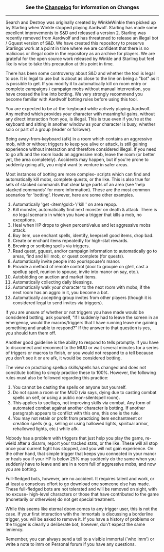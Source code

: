 <h3 align="center">See the <a href="../master/Changelog.md">Changelog</a> for information on Changes</h3>

---

Search and Destroy was originally created by WinkleWinkle then picked up by Starling when Winkle stopped playing Aardwolf. Starling has made some excellent improvements to S&D and released a version 2. Starling was recently removed from Aardwolf and has threatened to release an illegal bot / Gquest version of S&D. We have created this repository to preserve Starlings work at a point in time where we are confident that there is no malicious or illegal code in the repository as an archive for players. We are grateful for the open source work released by Winkle and Starling but feel like is wise to take this precaution at this point in time.

There has been some controversy about S&D and whether the tool is legal to use. It is legal to use but is about as close to the line on being a "bot" as it is possible to get. If you modify it to automatically kill on room entry or complete campaigns / campaign mobs without manual intervention, you have crossed the line into botting. We very strongly recommend you become familiar with Aardwolf botting rules before using this tool.

You are expected to be at-the-keyboard while actively playing Aardwolf.
Any method which provides your character with meaningful gains, without 
any direct interaction from you, is illegal.  This is true even if you're 
at the keyboard and sitting in another window as your character is busy,
whether solo or part of a group (leader or follower).

Being away-from-keyboard (afk) in a room which contains an aggressive mob,
with or without triggers to keep you alive or attack, is still gaining
experience without interaction and therefore considered illegal.  If you
need to go afk and the room loads an aggressive mob, leave the room (or
better yet, the area completely).  Accidents may happen, but if you're
prone to suddenly going afk, you might want to venture in safer areas.

Most instances of botting are more complex- scripts which can find and
automatically kill mobs, complete quests, or the like.  This is also true
for sets of stacked commands that clear large parts of an area (see 'help 
stacked commands' for more information). These are the most common 
scenarios for 'botting'.  However, here are some other examples.

1. Automatically 'get <item/gold>'/'kill <enemy>' on area repop.
2. Kill monster, automatically find next monster on death & attack.
  There is *no* legal scenario in which you have a trigger that kills
  a mob, no exceptions.
3. Heal when HP drops to given percent/value and let aggressive mobs attack.
4. Buy item, use enchant spells, identify, keep/sell good items, drop bad.
5. Create or enchant items repeatedly for high-stat rewards.
6. Brewing or scribing spells via triggers.
7. Read quest, gquest, and/or campaign information to automatically go to
  areas, find and kill mob, or quest complete (for quests).
8. Automatically invite people into your/spouse's manor.
9. Provide a method of remote control (door to groupie on gtell, cast a
  spellup spell, reunion to spouse, invite into manor on say, etc.).
10. Autobidding on auction and market items.
11. Automatically collecting daily blessings.
12. Automatically walk your character to the next room with mobs; if the
  next room has an aggro in it, you become a bot.
13. Automatically accepting group invites from other players (though it is
  considered legal to send invites via triggers).

If you are unsure of whether or not triggers you have made would be
considered botting, ask yourself, "If I suddenly had to leave the screen 
in an emergency, would the macros/triggers that I have running leave me 
gaining something and unable to respond?"  If the answer to that question 
is yes, you should turn them off.  

Another good guideline is the ability to respond to tells promptly.  If 
you have to disconnect and reconnect to the MUD or wait several minutes
for a series of triggers or macros to finish, or you would not respond to
a tell because you don't see it or are afk, it would be considered botting.

The view on practicing spellup skills/spells has changed and does not 
constitute botting to simply practice these to 100%.  However, the 
following rules must also be followed regarding this practice:

1. You cannot be casting the spells on anyone but yourself.
2. Do not spam a room or the MUD (via says, dying due to casting combat
  spells on self, or using a public non-silentspell room).
3. This applies to spellups, not improving skills via combat. Any form 
  of automated combat against another character is botting. If another 
  paragraph appears to conflict with this one, this one is the rule.
4. You may not retain or profit from practicing item enchantment or
  creation spells (e.g., selling or using hallowed lights, spiritual armor,
  rehallowed lights, etc.) while afk.

Nobody has a problem with triggers that just help you play the game,
re-wield after a disarm, report your tracked stats, or the like.  These
will all stop once your current fight has stopped, and you will not gain
experience.  On the other hand, that simple trigger that keeps you
connected in your manor or heals you if your HP is below 25% may suddenly
do the same when you suddenly have to leave and are in a room full of
aggressive mobs, and now you are botting.

Full-fledged bots, however, are no accident.  It requires talent and work,
or at least a conscious effort to go download one someone else has made.
These full-fledged bots are not tolerated and will be removed on sight,
with no excuse- high-level characters or those that have contributed to
the game (monetarily or otherwise) do not get special treatment.

While this seems like eternal doom comes to any trigger user, this is not
the case.  If your first interaction with the Immortals is discussing a
borderline trigger, you will be asked to remove it.  If you have a history
of problems or the trigger is clearly a deliberate bot, however, don't
expect the same leniency.

Remember, you can always send a tell to a visible immortal ('who imm') or
write a note to imm on Personal forum if you have any questions.

